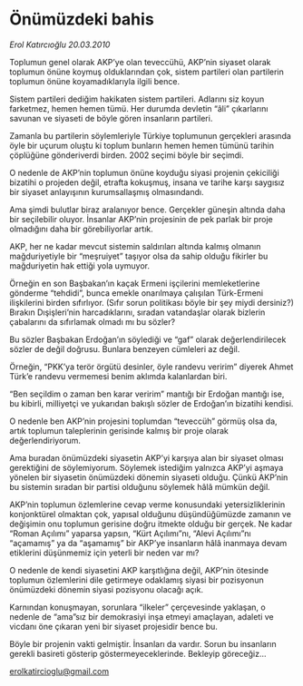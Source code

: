 # Önümüzdeki bahis

*Erol Katırcıoğlu 20.03.2010*

<div class="yazi"><p>Toplumun genel olarak AKP’ye olan teveccühü, AKP’nin siyaset olarak toplumun önüne koymuş olduklarından çok, sistem partileri olan partilerin toplumun önüne koyamadıklarıyla ilgili bence.</p>
<p>Sistem partileri dediğim hakikaten sistem partileri. Adlarını siz koyun farketmez, hemen hemen tümü. Her durumda devletin “âli” çıkarlarını savunan ve siyaseti de böyle gören insanların partileri.</p>
<p>Zamanla bu partilerin söylemleriyle Türkiye toplumunun gerçekleri arasında öyle bir uçurum oluştu ki toplum bunların hemen hemen tümünü tarihin çöplüğüne gönderiverdi birden. 2002 seçimi böyle bir seçimdi.</p>
<p>O nedenle de AKP’nin toplumun önüne koyduğu siyasi projenin çekiciliği bizatihi o projeden değil, etrafta kokuşmuş, insana ve tarihe karşı saygısız bir siyaset anlayışının kurumsallaşmış olmasındandı.</p>
<p>Ama şimdi bulutlar biraz aralanıyor bence. Gerçekler güneşin altında daha bir seçilebilir oluyor. İnsanlar AKP’nin projesinin de pek parlak bir proje olmadığını daha bir görebiliyorlar artık.</p>
<p>AKP, her ne kadar mevcut sistemin saldırıları altında kalmış olmanın mağduriyetiyle bir “meşruiyet” taşıyor olsa da sahip olduğu fikirler bu mağduriyetin hak ettiği yola uymuyor.</p>
<p>Örneğin en son Başbakan’ın kaçak Ermeni işçilerini memleketlerine gönderme “tehdidi”, bunca emekle onarılmaya çalışılan Türk-Ermeni ilişkilerini birden sıfırlıyor. (Sıfır sorun politikası böyle bir şey miydi dersiniz?) Bırakın Dışişleri’nin harcadıklarını, sıradan vatandaşlar olarak bizlerin çabalarını da sıfırlamak olmadı mı bu sözler?</p>
<p>Bu sözler Başbakan Erdoğan’ın söylediği ve “gaf” olarak değerlendirilecek sözler de değil doğrusu. Bunlara benzeyen cümleleri az değil.</p>
<p>Örneğin, “PKK’ya terör örgütü desinler, öyle randevu veririm” diyerek Ahmet Türk’e randevu vermemesi benim aklımda kalanlardan biri.</p>
<p>“Ben seçildim o zaman ben karar veririm” mantığı bir Erdoğan mantığı ise, bu kibirli, milliyetçi ve yukarıdan bakışlı sözler de Erdoğan’ın bizatihi kendisi.</p>
<p>O nedenle ben AKP’nin projesini toplumdan “teveccüh” görmüş olsa da, artık toplumun taleplerinin gerisinde kalmış bir proje olarak değerlendiriyorum.</p>
<p>Ama buradan önümüzdeki siyasetin AKP’yi karşıya alan bir siyaset olması gerektiğini de söylemiyorum. Söylemek istediğim yalnızca AKP’yi aşmaya yönelen bir siyasetin önümüzdeki dönemin siyaseti olduğu. Çünkü AKP’nin bu sistemin sıradan bir partisi olduğunu söylemek hâlâ mümkün değil.</p>
<p>AKP’nin toplumun özlemlerine cevap verme konusundaki yetersizliklerinin konjonktürel olmaktan çok, yapısal olduğunu düşündüğümüzde zamanın ve değişimin onu toplumun gerisine doğru itmekte olduğu bir gerçek. Ne kadar “Roman Açılımı” yaparsa yapsın, “Kürt Açılımı”nı, “Alevi Açılımı”nı “açamamış” ya da “aşamamış” bir AKP’ye insanların hâlâ inanmaya devam etiklerini düşünmemiz için yeterli bir neden var mı?</p>
<p>O nedenle de kendi siyasetini AKP karşıtlığına değil, AKP’nin ötesinde toplumun özlemlerini dile getirmeye odaklamış siyasi bir pozisyonun önümüzdeki dönemin siyasi pozisyonu olacağı açık.</p>
<p>Karnından konuşmayan, sorunlara “ilkeler” çerçevesinde yaklaşan, o nedenle de “ama”sız bir demokrasiyi inşa etmeyi amaçlayan, adaleti ve vicdanı öne çıkaran yeni bir siyaset projesidir bence bu.</p>
<p>Böyle bir projenin vakti gelmiştir. İnsanları da vardır. Sorun bu insanların gerekli basireti gösterip göstermeyeceklerinde. Bekleyip göreceğiz...</p>
<p><a href="mailto:erolkatircioglu@gmail.com">erolkatircioglu@gmail.com</a></p>
</div>
